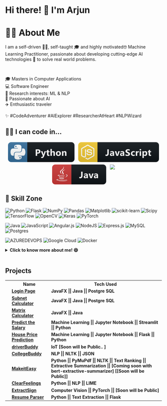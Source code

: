 # Hi there! 👋 I'm Arjun

<!-- -->





# 👨‍💻 About Me


I am a self-driven 👨‍💻, self-taught 🎓 and highly motivated🤓  Machine Learning Practitioner, passionate about developing cutting-edge AI technologies 💫 to solve real world problems.  <br/>

<br/>

🎓 Masters in Computer Applications<br>
💻 Software Engineer<br>
🧠 Research interests: ML & NLP<br>
🤖 Passionate about AI<br>
✈️ Enthusiastic traveler<br>

✨ #CodeAdventurer #AIExplorer #ResearcherAtHeart #NLPWizard


## 👨‍💻 I can code in...

<p align="center">
  <!-- For more icons please follow  https://github.com/MikeCodesDotNET/ColoredBadges -->
  <img src="https://raw.githubusercontent.com/8bithemant/8bithemant/master/svg/dev/languages/python.svg" alt="python" style="vertical-align:top; margin:4px">  
    <img src="https://raw.githubusercontent.com/MikeCodesDotNET/ColoredBadges/master/svg/dev/languages/js.svg" alt="JavaScript" style="vertical-align:top; margin:4px">
    <img src="https://raw.githubusercontent.com/MikeCodesDotNET/ColoredBadges/master/svg/dev/languages/java.svg" alt="Java" style="vertical-align:top; margin:4px">
   <img src="https://img.shields.io/badge/C++%20-%2300599C.svg?&style=for-the-badge&logo=c%2B%2B&ogoColor=white" style="vertical-align:top; margin:4px"/>
</p>



##  🤹 Skill Zone


<!--start of adding tech stacks-->


![Python](https://img.shields.io/badge/python-3670A0?style=plastic&logo=python&logoColor=ffdd54) ![Flask](https://img.shields.io/badge/flask-%23000.svg?style=plastic&logo=flask&logoColor=white) ![NumPy](https://img.shields.io/badge/numpy-%23013243.svg?style=plastic&logo=numpy&logoColor=white) ![Pandas](https://img.shields.io/badge/pandas-%23150458.svg?style=plastic&logo=pandas&logoColor=white) ![Matplotlib](https://img.shields.io/badge/Matplotlib-%23ffffff.svg?style=plastic&logo=Matplotlib&logoColor=black) ![scikit-learn](https://img.shields.io/badge/scikit--learn-%23F7931E.svg?style=plastic&logo=scikit-learn&logoColor=white) ![Scipy](https://img.shields.io/badge/SciPy-%230C55A5.svg?style=plastic&logo=scipy&logoColor=%white) ![TensorFlow](https://img.shields.io/badge/TensorFlow-%23FF6F00.svg?style=plastic&logo=TensorFlow&logoColor=white) ![OpenCV](https://img.shields.io/badge/opencv-%23white.svg?style=plastic&logo=opencv&logoColor=white) ![Keras](https://img.shields.io/badge/Keras-%23D00000.svg?style=plastic&logo=Keras&logoColor=white) ![PyTorch](https://img.shields.io/badge/PyTorch-%23EE4C2C.svg?style=plastic&logo=PyTorch&logoColor=white)




![Java](https://img.shields.io/badge/java-%23ED8B00.svg?style=plastic&logo=openjdk&logoColor=white) ![JavaScript](https://img.shields.io/badge/javascript-%23323330.svg?style=plastic&logo=javascript&logoColor=%23F7DF1E)
![Angular.js](https://img.shields.io/badge/angular.js-%23E23237.svg?style=plastic&logo=angularjs&logoColor=white)
![NodeJS](https://img.shields.io/badge/node.js-6DA55F?style=plastic&logo=node.js&logoColor=white) ![Express.js](https://img.shields.io/badge/express.js-%23404d59.svg?style=plastic&logo=express&logoColor=%2361DAFB) 
![MySQL](https://img.shields.io/badge/mysql-%2300000f.svg?style=plastic&logo=mysql&logoColor=white) ![Postgres](https://img.shields.io/badge/postgres-%23316192.svg?style=plastic&logo=postgresql&logoColor=white) 








![AZUREDEVOPS](https://img.shields.io/badge/azuredevops-0078D7.svg?style=plastic&logo=azuredevops&logoColor=white&color=%230078D7) ![Google Cloud](https://img.shields.io/badge/GoogleCloud-%234285F4.svg?style=plastic&logo=google-cloud&logoColor=white) ![Docker](https://img.shields.io/badge/docker-%230db7ed.svg?style=plastic&logo=docker&logoColor=white) 

<!--end of adding tech stacks-->
<details>
    <summary><b>Click to know more about me! 😄 <b></summary>

## ⚡️ A Few Quick Facts

- 🔭 I’m currently exploring LLM's
- <img src="https://media.giphy.com/media/WUlplcMpOCEmTGBtBW/giphy.gif" width="30">  I enjoy working on
  - 📊 Machine Learning & Data Science
  - 🔤 Natural Language Processing
 <!-- - 🖼 Computer Vision - 🤖 Reinforcement Learning - Deploying ML Models and scaling them-->
  - ♾️ Literally any tech
  - I like travelling
<!-- - 📝 I write technical blogs and articles-->
- 🏏 Cricket fan
- 🎮 Game occasionally
- :book: Reading Books - (These days mostly tech :slightly_smiling_face:)
- I​n​ :heart: with Astronomy and everything about :milky_way: space eversince :baby: !
<br>
<img src="https://komarev.com/ghpvc/?username=codeasarjun&&style=flat-square" align="left" />
  </details>

<br/>
<h2>Projects</h2>

<table>
  <tr>
  <td>
    <th>Name</th>
   <th>Tech Used</th></td> 
 </tr>
  
  <tr>
    <td></td>
    <td><a href="https://github.com/codeasarjun/login_page">Login Page</td>
    <td>JavaFX || Java || Postgre SQL</td>
  </tr>


 <tr>
    <td></td>
    <td><a href="https://github.com/codeasarjun/Subnet-Calculator-">Subnet Calculator</td>
    <td>JavaFX || Java || Postgre SQL</td>
  </tr>

   <tr>
    <td></td>
    <td><a href="https://github.com/codeasarjun/matrix_calculator">Matrix Calculator</td>
    <td>JavaFX || Java</td>
  </tr>

  <tr>
    <td></td>
    <td><a href="https://github.com/codeasarjun/Predict-the-Salary">Predict the Salary</td>
    <td>Machine Learning || Jupyter Notebook || Streamlit || Python</td>
  </tr>


<tr>
    <td></td>
    <td><a href="https://github.com/codeasarjun/house_price_prediction">House Price Prediction</td>
    <td>Machine Learning || Jupyter Notebook || Flask || Python</td>
  </tr>
  

  <tr>
    <td></td>
    <td><a href="https://github.com/codeasarjun/DriverMate">driverBuddy</td>
    <td>IoT [Soon will be Public.. ] </td>
  </tr>
  
  

  <tr>
    <td></td>
    <td><a href="https://github.com/codeasarjun/CollegeMate">CollegeBuddy</td>
    <td>NLP  || NLTK || JSON</td>
  </tr>


<tr>
    <td></td>
    <td><a href="https://github.com/codeasarjun/MakeitEasy">MakeitEasy</td>
    <td>Python || PyMuPdf || NLTK || Text Ranking || Extractive Summarization || [Coming soon with bert-extractive-summarizer] [[Soon will be Public]]  </td>
  </tr>
  
<tr>
    <td></td>
    <td><a href="https://github.com/codeasarjun/ClearFeelings">ClearFeelings</td>
    <td>Python || NLP || LIME </td>
  </tr>

<tr>
    <td></td>
    <td><a href="https://github.com/codeasarjun/ExtractSign">ExtractSign</td>
    <td>Computer Vision || PyTorch || [Soon will be Public]</td>
  </tr>



<tr>
    <td></td>
    <td><a href="https://github.com/codeasarjun/Resume-Parser">Resume Parser</td>
    <td>Python || Text Extraction || Flask </td>
  </tr>
  
      
  </tr>
</table>

